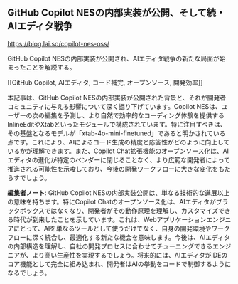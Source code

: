 ## GitHub Copilot NESの内部実装が公開、そして続・AIエディタ戦争

https://blog.lai.so/copilot-nes-oss/

GitHub Copilot NESの内部実装が公開され、AIエディタ戦争の新たな局面が始まったことを解説する。

[[GitHub Copilot, AIエディタ, コード補完, オープンソース, 開発効率]]

本記事は、GitHub Copilot NESの内部実装が公開された背景と、それが開発者コミュニティに与える影響について深く掘り下げています。Copilot NESは、ユーザーの次の編集を予測し、より自然で効率的なコーディング体験を提供するInlineEditやXtabといったモジュールで構成されています。特に注目すべきは、その基盤となるモデルが「xtab-4o-mini-finetuned」であると明かされている点です。これにより、AIによるコード生成の精度と応答性がどのように向上しているかが理解できます。また、Copilot Chat拡張機能のオープンソース化は、AIエディタの進化が特定のベンダーに閉じることなく、より広範な開発者によって推進される可能性を示唆しており、今後の開発ワークフローに大きな変化をもたらすでしょう。

**編集者ノート**: GitHub Copilot NESの内部実装公開は、単なる技術的な進展以上の意味を持ちます。特にCopilot Chatのオープンソース化は、AIエディタがブラックボックスではなくなり、開発者がその動作原理を理解し、カスタマイズできる時代が到来したことを示しています。これは、Webアプリケーションエンジニアにとって、AIを単なるツールとして使うだけでなく、自身の開発環境やワークフローに深く統合し、最適化する新たな機会を意味します。今後は、AIエディタの内部構造を理解し、自社の開発プロセスに合わせてチューニングできるエンジニアが、より高い生産性を実現するでしょう。将来的には、AIエディタがIDEのコア機能として完全に組み込まれ、開発者はAIの挙動をコードで制御するようになるでしょう。